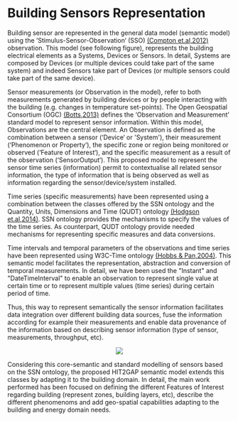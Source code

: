 # Building Sensors Representation

Building sensor are represented in the general data model (semantic model) using the ’Stimulus-Sensor-Observation‘ (SSO) [(Compton et.al,2012)][@Compton2012] observation. This model (see following figure), represents the building electrical elements as a Systems, Devices or Sensors. In detail, Systems are composed by Devices (or multiple devices could take part of the same system) and indeed Sensors take part of Devices (or multiple sensors could take part of the same device).

Sensor measurements (or Observation in the model), refer to both measurements generated by building devices or by people interacting with the building (e.g. changes in temperature set-points). The Open Geospatial Consortium (OGC) [(Botts,2013)][@Botts2013] defines the ‘Observation and Measurement’ standard model to represent sensor information. Within this model, Observations are the central element. An Observation is defined as the combination between a sensor (‘Device‘ or 'System'), their measurement (‘Phenomenon or Property‘), the specific zone or region being monitored or observed (‘Feature of Interest‘), and the specific measurement as a result of the observation (‘SensorOutput‘). This proposed model to represent the sensor time series (information) permit to contextualise all related sensor information, the type of information that is being observed as well as information regarding the sensor/device/system installed.

Time series (specific measurements) have been represented using a combination between the classes offered by the SSN ontology and the Quantity, Units, Dimensions and Time (QUDT) ontology [(Hodgson et.al,2014)][@Hodgson2014]. SSN ontology provides the mechanisms to specify the values of the time series. As counterpart, QUDT ontology provide needed mechanisms for representing specific measures and data conversions.

Time intervals and temporal parameters of the observations and time series have been represented using W3C-Time ontology [(Hobbs & Pan,2004)][@Hobbs20114]. This semantic model facilitates the representation, abstraction and conversion of temporal measurements. In detail, we have been used the "Instant" and "DateTimeInterval" to enable an observation to represent single value at certain time or to represent multiple values (time series) during certain period of time.

Thus, this way to represent semantically the sensor information facilitates data integration over different building data sources, fuse the information according for example their measurements and enable data provenance of the information based on describing sensor information (type of sensor, measurements, throughput, etc).

<div style="text-align:center">
    <img src="http://www.plantuml.com/plantuml/png/dPHTJzim58Rl_IlE7LSLzr5LYHA1a1050cFID26tEKcjfdRdZx9est_ViPqKDsbtiRluFTy-ZsCsGkwuvbjODTmO-CK0hhHM7zUgKHfohZVpnc6ltYXfHvOvNsrghPmie-bUr6lRsvGkKN-6t6fisHzc3cMDHOtAjZky7kPvMoEtYMleyCfQBPREucShG4bHCiOkBnZaM0afh50IL0LsZJ4C3MYiK6iXww0MnSDafJG2vRRiufB5-OkM6jh2T6gCdCqwCSUzME50B50QAduiBfO6zPw7yiUM6vh5QLnKTz9FREp0_gZL3hLjJrPPEBjpzdojBvnkUs2-ayPowOEisE9ivZSBuByp8RyMUSujlj09llqqPTQVljDokg4x9VIxvyr_9tgbTL3mqsl-GirrQpgnfrjKfpRotjqSfQXH7SPx9_SjMjqEz4Sbmj37MjFMOIDHFKSACG5RLM83LlKV99kuQPNijWjOEj6KH1I3Ygz4GydG-CvPXz5aCkk8oe1sawsvATmoAhtFzFTaqX76Uj2y53VFEinyfcJXCLti2Cjvcxhr91tv69QYwTr6G4R_QYYpCRdZAlrfL2NbDxec7izeN6FP4UE3GGFPXyiB9pO2tyTuoZBuuKgREVeSDT8zX_HIaXuyiQEGuGluL-mvg0auioDdUZyUQt36_u28tSNRFT0VZ7vWTHkGEN3kIn_epdo6x6DD5yyIv3qWWVIn651FqWLvjCE1FRBu5m00"/>
</div>

Considering this core-semantic and standard modelling of sensors based on the SSN ontology, the proposed HIT2GAP semantic model extends this classes by adapting it to the building domain. In detail, the main work performed has been focused on defining the different Features of Interest regarding building (represent zones, building layers, etc), describe the different phenomenoms and add geo-spatial capabilities adapting to the building and energy domain needs.

[@Botts2013]: http://www.opengeospatial.org/standards/sensorml "Botts, M. (2013). Sensor Model Language (SensorML) v2.0."

[@Compton2012]: http://doi.org/10.1016/j.websem.2012.05.003 "Compton, M., Barnaghi, P., Bermudez, L., García-Castro, R., Corcho, O., Cox, S., … Taylor, K. (2012). The SSN ontology of the W3C semantic sensor network incubator group. Web Semantics: Science, Services and Agents on the World Wide Web, 17, 25–32."

[@Hobbs20114]: http://doi.org/10.1145/1017068.1017073 "Hobbs, J. R., & Pan, F. (2004). An Ontology of Time for the Semantic Web. ACM Transactions on Asian Language Information Processing, 3(1), 66–85."

[@Hodgson2014]: http://qudt.org/ "Hodgson, R., Keller, P. J., Hodges, J., & Spivak, J. (2014). QUDT - Quantities, Units, Dimensions and Data Types Ontologies."

